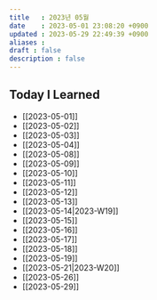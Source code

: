 ```yaml
---
title   : 2023년 05월 
date    : 2023-05-01 23:08:20 +0900
updated : 2023-05-29 22:49:39 +0900
aliases : 
draft : false
description : false
---
```


## Today I Learned

- [[2023-05-01]]
- [[2023-05-02]]
- [[2023-05-03]]
- [[2023-05-04]]
- [[2023-05-08]]
- [[2023-05-09]]
- [[2023-05-10]]
- [[2023-05-11]]
- [[2023-05-12]]
- [[2023-05-13]]
- [[2023-05-14|2023-W19]]
- [[2023-05-15]]
- [[2023-05-16]]
- [[2023-05-17]]
- [[2023-05-18]]
- [[2023-05-19]]
- [[2023-05-21|2023-W20]]
- [[2023-05-26]]
- [[2023-05-29]]
